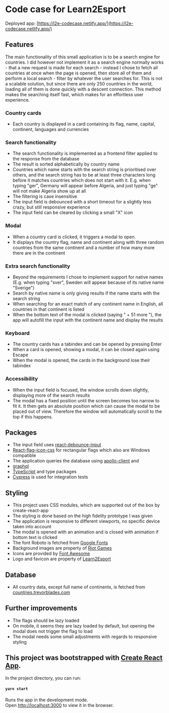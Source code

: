 # Code case for Learn2Esport

Deployed app: [https://l2e-codecase.netlify.app/](https://l2e-codecase.netlify.app/)

## Features
The main functionality of this small application is to be a search engine for countries. I did however not implement it as a search engine normally works - that a new request is made for each search - instead I chose to fetch all countries at once when the page is opened, then store all of them and perform a local search - filter by whatever the user searches for. This is not a scalable solution, but since there are only 250 countries in the world, loading all of them is done quickly with a descent connection. This method makes the searching itself fast, which makes for an effortless user experience.

### Country cards
* Each country is displayed in a card containing its flag, name, capital, continent, languages and currencies

### Search functionality
* The search functionality is implemented as a frontend filter applied to the response from the database
* The result is sorted alphabetically by country name
* Countries which name starts with the search string is prioritised over others, and the search string has to be at least three characters long before it matches countries which does not start with it.
E.g. when typing "ger", Germany will appear before Algeria, and just typing "ge" will not make Algeria show up at all
* The filtering is case insensitive
* The input field is debounced with a short timeout for a slightly less crazy, but still responsive experience
* The input field can be cleared by clicking a small "X" icon

### Modal
* When a country card is clicked, it triggers a modal to open.
* It displays the country flag, name and continent along with three random countries from the same continent and a number of how many more there are in the continent

### Extra search functionality
* Beyond the requirements I chose to implement support for native names (E.g. when typing "sver", Sweden will appear because of its native name "Sverige")
* Search by native name is only giving results if the name starts with the search string
* When searching for an exact match of any continent name in English, all countries in that continent is listed 
* When the bottom text of the modal is clicked (saying " + 51 more "), the app will autofill the input with the continent name and display the results

### Keyboard
* The country cards has a tabindex and can be opened by pressing Enter
* When a card is opened, showing a modal, it can be closed again using Escape
* When the modal is opened, the cards in the background lose their tabindex

### Accessibility
* When the input field is focused, the window scrolls down slightly, displaying more of the search results
* The modal has a fixed position until the screen becomes too narrow to fit it. It then gets an absolute position which can cause the modal to be placed out of view. Therefore the window will automatically scroll to the top if this happens.

## Packages
* The input field uses [react-debounce-input](https://www.npmjs.com/package/react-debounce-input)
* [React-flag-icon-css](https://www.npmjs.com/package/react-flag-icon-css) for rectangular flags which also are Windows compatible
* The application queries the database using [apollo-client](https://www.npmjs.com/package/apollo-client) and 
* [graphql](https://www.npmjs.com/package/graphql)
* [TypeScript](https://www.typescriptlang.org/download) and type packages
* [Cypress](https://cypress.io) is used for integration tests

## Styling
* This project uses CSS modules, which are supported out of the box by create-react-app
* The styling is done based on the high fidelity prototype I was given
* The application is responsive to different viewports, no specific device taken into account
* The modal is opened with an animation and is closed with animation if bottom text is clicked
* The font Roboto is fetched from [Google Fonts](https://fonts.google.com/specimen/Roboto?query=roboto)
* Background images are property of [Riot Games](https://www.riotgames.com/en)
* Icons are provided by [Font Awesome](https://fontawesome.com/)
* Logo and favicon are property of [Learn2Esport](https://learn2esport.com/)

## Database
* All country data, except full name of continents, is fetched from [countries.trevorblades.com](https://github.com/trevorblades/countries#readme)

## Further improvements
* The flags should be lazy loaded
* On mobile, it seems they are lazy loaded by default, but opening the modal does not trigger the flag to load
* The modal needs some small adjustments with regards to responsive styling

## This project was bootstrapped with [Create React App](https://github.com/facebook/create-react-app).

In the project directory, you can run:

#### `yarn start`

Runs the app in the development mode.<br />
Open [http://localhost:3000](http://localhost:3000) to view it in the browser.
